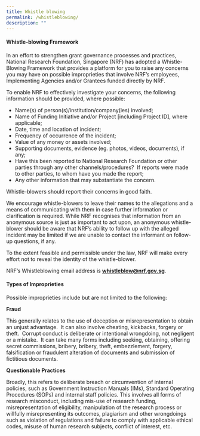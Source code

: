 ```yaml
---
title: Whistle blowing
permalink: /whistleblowing/
description: ""
---
```

#### Whistle-blowing Framework

In an effort to strengthen grant governance processes and practices, National Research Foundation, Singapore (NRF) has adopted a Whistle-Blowing Framework that provides a platform for you to raise any concerns you may have on possible improprieties that involve NRF’s employees, Implementing Agencies and/or Grantees funded directly by NRF.  
  
To enable NRF to effectively investigate your concerns, the following information should be provided, where possible:  
  
* Name(s) of person(s)/institution/company(ies) involved;   
* Name of Funding Initiative and/or Project \[including Project ID\], where applicable;  
* Date, time and location of incident;   
* Frequency of occurrence of the incident;  
* Value of any money or assets involved;   
* Supporting documents, evidence (eg. photos, videos, documents), if any;  
* Have this been reported to National Research Foundation or other parties through any other channels/procedures?  If reports were made to other parties, to whom have you made the report;  
* Any other information that may substantiate the concern.  
  
Whistle-blowers should report their concerns in good faith.   
  
We encourage whistle-blowers to leave their names to the allegations and a means of communicating with them in case further information or clarification is required. While NRF recognises that information from an anonymous source is just as important to act upon, an anonymous whistle-blower should be aware that NRF’s ability to follow up with the alleged incident may be limited if we are unable to contact the informant on follow-up questions, if any.  
  
To the extent feasible and permissible under the law, NRF will make every effort not to reveal the identity of the whistle-blower.  
  
NRF’s Whistleblowing email address is [**whistleblow@nrf.gov.sg**](mailto:whistleblow@nrf.gov.sg).

#### Types of Improprieties

Possible improprieties include but are not limited to the following:  
  
**Fraud**

This generally relates to the use of deception or misrepresentation to obtain an unjust advantage.  It can also involve cheating, kickbacks, forgery or theft.  Corrupt conduct is deliberate or intentional wrongdoing, not negligent or a mistake.  It can take many forms including seeking, obtaining, offering secret commissions, bribery, bribery, theft, embezzlement, forgery, falsification or fraudulent alteration of documents and submission of fictitious documents.  
  
**Questionable Practices**

Broadly, this refers to deliberate breach or circumvention of internal policies, such as Government Instruction Manuals (IMs), Standard Operating Procedures (SOPs) and internal staff policies. This involves all forms of research misconduct, including mis-use of research funding, misrepresentation of eligibility, manipulation of the research process or willfully misrepresenting its outcomes, plagiarism and other wrongdoings such as violation of regulations and failure to comply with applicable ethical codes, misuse of human research subjects, conflict of interest, etc.